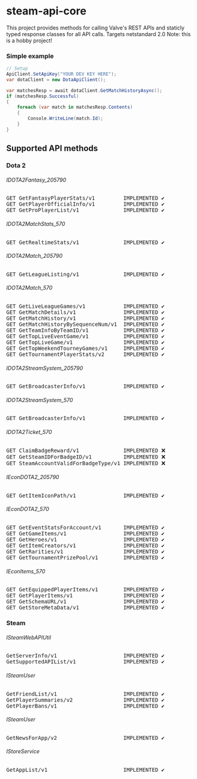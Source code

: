 # steam-api-core
This project provides methods for calling Valve's
REST APIs and staticly typed response classes for all API calls.
Targets netstandard 2.0
Note: this is a hobby project!
### Simple example
```c#
// Setup
ApiClient.SetApiKey("YOUR DEV KEY HERE");
var dotaClient = new DotaApiClient();

var matchesResp = await dotaClient.GetMatchHistoryAsync();
if (matchesResp.Successful)
{
    foreach (var match in matchesResp.Contents)
    {
        Console.WriteLine(match.Id);
    }
}
```

## Supported API methods
### Dota 2
###### IDOTA2Fantasy_205790
<pre>GET GetFantasyPlayerStats/v1         IMPLEMENTED ✔️
GET GetPlayerOfficialInfo/v1         IMPLEMENTED ✔️
GET GetProPlayerList/v1              IMPLEMENTED ✔️</pre>
###### IDOTA2MatchStats_570
<pre>GET GetRealtimeStats/v1              IMPLEMENTED ✔️</pre>
###### IDOTA2Match_205790
<pre>GET GetLeagueListing/v1              IMPLEMENTED ✔️</pre>
###### IDOTA2Match_570
<pre>GET GetLiveLeagueGames/v1            IMPLEMENTED ✔️
GET GetMatchDetails/v1               IMPLEMENTED ✔️
GET GetMatchHistory/v1               IMPLEMENTED ✔️
GET GetMatchHistoryBySequenceNum/v1  IMPLEMENTED ✔️
GET GetTeamInfoByTeamID/v1           IMPLEMENTED ✔️
GET GetTopLiveEventGame/v1           IMPLEMENTED ✔️
GET GetTopLiveGame/v1                IMPLEMENTED ✔️
GET GetTopWeekendTourneyGames/v1     IMPLEMENTED ✔️ 
GET GetTournamentPlayerStats/v2      IMPLEMENTED ✔️</pre>
###### IDOTA2StreamSystem_205790
<pre>GET GetBroadcasterInfo/v1            IMPLEMENTED ✔️</pre>
###### IDOTA2StreamSystem_570
<pre>GET GetBroadcasterInfo/v1            IMPLEMENTED ✔️</pre>
###### IDOTA2Ticket_570
<pre>GET ClaimBadgeReward/v1              IMPLEMENTED ❌
GET GetSteamIDForBadgeID/v1          IMPLEMENTED ❌
GET SteamAccountValidForBadgeType/v1 IMPLEMENTED ❌</pre>
###### IEconDOTA2_205790
<pre>GET GetItemIconPath/v1               IMPLEMENTED ✔️</pre>
###### IEconDOTA2_570
<pre>GET GetEventStatsForAccount/v1       IMPLEMENTED ✔️
GET GetGameItems/v1                  IMPLEMENTED ✔️
GET GetHeroes/v1                     IMPLEMENTED ✔️
GET GetItemCreators/v1               IMPLEMENTED ✔️
GET GetRarities/v1                   IMPLEMENTED ✔️
GET GetTournamentPrizePool/v1        IMPLEMENTED ✔️</pre>
###### IEconItems_570
<pre>GET GetEquippedPlayerItems/v1        IMPLEMENTED ✔️
GET GetPlayerItems/v1                IMPLEMENTED ✔️
GET GetSchemaURL/v1                  IMPLEMENTED ✔️
GET GetStoreMetaData/v1              IMPLEMENTED ✔️</pre>

### Steam
###### ISteamWebAPIUtil
<pre>GetServerInfo/v1                     IMPLEMENTED ✔️
GetSupportedAPIList/v1               IMPLEMENTED ✔️</pre>
###### ISteamUser
<pre>GetFriendList/v1                     IMPLEMENTED ✔️
GetPlayerSummaries/v2                IMPLEMENTED ✔️
GetPlayerBans/v1                     IMPLEMENTED ✔️</pre>
###### ISteamUser
<pre>GetNewsForApp/v2                     IMPLEMENTED ✔️</pre>
###### IStoreService
<pre>GetAppList/v1                        IMPLEMENTED ✔️</pre>
